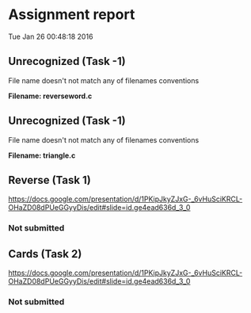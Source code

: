 # Assignment report
Tue Jan 26 00:48:18 2016
## Unrecognized (Task -1)
File name doesn't not match any of filenames conventions

**Filename: reverseword.c**
## Unrecognized (Task -1)
File name doesn't not match any of filenames conventions

**Filename: triangle.c**
## Reverse (Task 1)
https://docs.google.com/presentation/d/1PKipJkyZJxG-_6vHuSciKRCL-OHaZD08dPUeGGyyDis/edit#slide=id.ge4ead636d_3_0

### Not submitted
## Cards (Task 2)
https://docs.google.com/presentation/d/1PKipJkyZJxG-_6vHuSciKRCL-OHaZD08dPUeGGyyDis/edit#slide=id.ge4ead636d_3_0

### Not submitted
